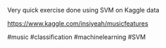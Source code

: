 Very quick exercise done using SVM on Kaggle data

https://www.kaggle.com/insiyeah/musicfeatures

#music
#classification
#machinelearning
#SVM
